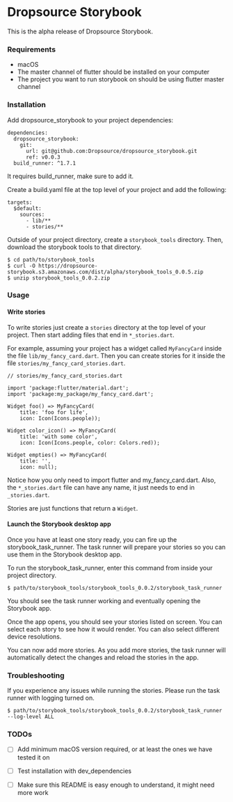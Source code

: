 # Dropsource Storybook

This is the alpha release of Dropsource Storybook.

### Requirements
- macOS
- The master channel of flutter should be installed on your computer
- The project you want to run storybook on should be using flutter master channel

### Installation
Add dropsource_storybook to your project dependencies:
```
dependencies:
  dropsource_storybook:
    git:
      url: git@github.com:Dropsource/dropsource_storybook.git
      ref: v0.0.3
  build_runner: ^1.7.1
```
It requires build_runner, make sure to add it.

Create a build.yaml file at the top level of your project and add the following:
```
targets:
  $default:
    sources:
      - lib/**
      - stories/**
```

Outside of your project directory, create a `storybook_tools` directory. Then, download the storybook tools to that directory.
```
$ cd path/to/storybook_tools
$ curl -O https://dropsource-storybook.s3.amazonaws.com/dist/alpha/storybook_tools_0.0.5.zip
$ unzip storybook_tools_0.0.2.zip
```

### Usage

#### Write stories
To write stories just create a `stories` directory at the top level of your project. Then start adding files that end in `*_stories.dart`.

For example, assuming your project has a widget called `MyFancyCard` inside the file `lib/my_fancy_card.dart`. Then you can create stories for it inside the file `stories/my_fancy_card_stories.dart`.

```
// stories/my_fancy_card_stories.dart

import 'package:flutter/material.dart';
import 'package:my_package/my_fancy_card.dart';

Widget foo() => MyFancyCard(
    title: 'foo for life', 
    icon: Icon(Icons.people));

Widget color_icon() => MyFancyCard(
    title: 'with some color', 
    icon: Icon(Icons.people, color: Colors.red));

Widget empties() => MyFancyCard(
    title: '', 
    icon: null);

```
Notice how you only need to import flutter and my_fancy_card.dart. Also, the `*_stories.dart` file can have any name, it just needs to end in `_stories.dart`.

Stories are just functions that return a `Widget`.

#### Launch the Storybook desktop app
Once you have at least one story ready, you can fire up the storybook_task_runner. The task runner will prepare your stories so you can use them in the Storybook desktop app.

To run the storybook_task_runner, enter this command from inside your project directory.
```
$ path/to/storybook_tools/storybook_tools_0.0.2/storybook_task_runner
```
You should see the task runner working and eventually opening the Storybook app.

Once the app opens, you should see your stories listed on screen. You can select each story to see how it would render. You can also select different device resolutions.

You can now add more stories. As you add more stories, the task runner will automatically detect the changes and reload the stories in the app.


### Troubleshooting
If you experience any issues while running the stories. Please run the task runner with logging turned on.
```
$ path/to/storybook_tools/storybook_tools_0.0.2/storybook_task_runner --log-level ALL
```


### TODOs

- [ ] Add minimum macOS version required, or at least the ones we have tested it on
- [ ] Test installation with dev_dependencies
- [ ] Make sure this README is easy enough to understand, it might need more work

